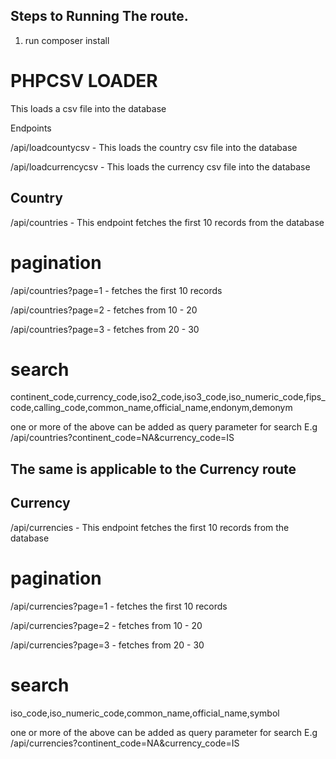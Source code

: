 

Steps to Running The route.
-------------------------
1. run composer install

# PHPCSV LOADER

This loads a csv file into the database

Endpoints

/api/loadcountycsv - This loads the country csv file into the database 

/api/loadcurrencycsv - This loads the currency csv file into the database

## Country

/api/countries -  This endpoint fetches the first 10 records from the database
 
# pagination
/api/countries?page=1 - fetches the first 10 records

/api/countries?page=2 - fetches from 10 - 20 

/api/countries?page=3 - fetches from 20 - 30 


# search
continent_code,currency_code,iso2_code,iso3_code,iso_numeric_code,fips_code,calling_code,common_name,official_name,endonym,demonym

one or more  of the above can be added as query parameter for search
E.g 
/api/countries?continent_code=NA&currency_code=IS


## The same is applicable to the Currency route

## Currency

/api/currencies -  This endpoint fetches the first 10 records from the database
 
# pagination
/api/currencies?page=1 - fetches the first 10 records

/api/currencies?page=2 - fetches from 10 - 20 

/api/currencies?page=3 - fetches from 20 - 30 


# search
iso_code,iso_numeric_code,common_name,official_name,symbol

one or more  of the above can be added as query parameter for search
E.g 
/api/currencies?continent_code=NA&currency_code=IS
